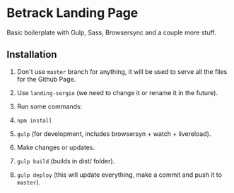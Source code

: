 # Betrack Landing Page
Basic boilerplate with Gulp, Sass, Browsersync and a couple more stuff. 

## Installation
1. Don't use `master` branch for anything, it will be used to serve all the files for the Github Page.

2. Use `landing-sergio` (we need to change it or rename it in the future).

3. Run some commands:

4. `npm install`

5. `gulp` (for development, includes browsersyn + watch + livereload).

6. Make changes or updates.

7. `gulp build` (builds in dist/ folder).

8. `gulp deploy` (this will update everything, make a commit and push it to `master`).

